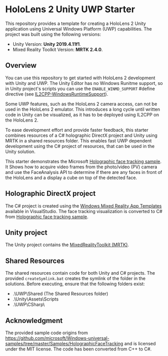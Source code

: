 # HoloLens 2 Unity UWP Starter
This repository provides a template for creating a HoloLens 2 Unity application using Universal Windows Platform (UWP) capabilities. The project was built using the following versions: 
 - Unity Version: __Unity 2019.4.11f1__.
 - Mixed Reality Toolkit Version: __MRTK 2.4.0__.

## Overview
You can use this repository to get started with HoloLens 2 development with Unity and UWP. The Unity Editor has no Windows Runitme support, so in Unity project's scripts you can use the `ENABLE_WINMD_SUPPORT` #define directive (see [IL2CPP-WindowsRuntimeSupport](https://docs.unity3d.com/Manual/IL2CPP-WindowsRuntimeSupport.html)).

Some UWP features, such as the HoloLens 2 camera access, can not be used in the HoloLens 2 emulator. This introduces a long cycle until written code in Unity can be visualized, as it has to be deployed using IL2CPP on the HoloLens 2.

To ease development effort and provide faster feedback, this starter combines resources of a C# holographic DirectX project and Unity using MRTK in a shared resources folder. This enables fast UWP dependent development using the C# project of resources, that can be used in the Unity solution.

This starter demonstrates the Microsoft [Holographic face tracking sample](https://github.com/microsoft/Windows-universal-samples/tree/master/Samples/HolographicFaceTracking). It Shows how to acquire video frames from the photo/video (PV) camera and use the FaceAnalysis API to determine if there are any faces in front of the HoloLens and a display a cube on top of the detected face.

## Holographic DirectX project
The C# project is created using the [Windows Mixed Reality App Templates](https://marketplace.visualstudio.com/items?itemName=WindowsMixedRealityteam.WindowsMixedRealityAppTemplatesVSIX) available in VisualStudio. The face tracking visualization is converted to C# from [Holographic face tracking sample](https://github.com/microsoft/Windows-universal-samples/tree/master/Samples/HolographicFaceTracking).

## Unity project
The Unity project contains the [MixedRealityToolkit (MRTK)](https://microsoft.github.io/MixedRealityToolkit-Unity/Documentation/GettingStartedWithTheMRTK.html).

## Shared Resources
The shared resources contain code for both Unity and C# projects. The provided `createSymlink.bat` creates the symlink of the folder in the solutions. Before executing, ensure that the following folders exist:
- .\UWP\Shared (The Shared Resources folder)
- .\Unity\Assets\Scripts
- .\UWP\CSharp\

## Acknowledgment
The provided sample code origins from https://github.com/microsoft/Windows-universal-samples/tree/master/Samples/HolographicFaceTracking and is licensed under the MIT license. The code has been converted from C++ to C#.
